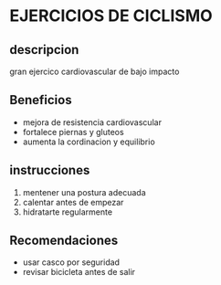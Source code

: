 # EJERCICIOS DE CICLISMO

## descripcion
gran ejercico cardiovascular de bajo impacto

## Beneficios

- mejora de resistencia cardiovascular
- fortalece piernas y gluteos
- aumenta la cordinacion y equilibrio

## instrucciones

1. mentener una postura adecuada
2. calentar antes de empezar
3. hidratarte regularmente 

## Recomendaciones

- usar casco por seguridad
- revisar bicicleta antes de salir